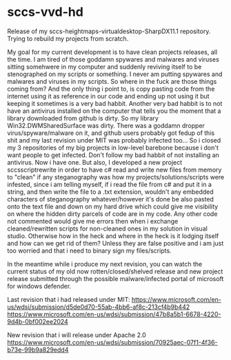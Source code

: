# sccs-vvd-hd
Release of my sccs-heightmaps-virtualdesktop-SharpDX11.1 repository. Trying to rebuild my projects from scratch. 

My goal for my current development is to have clean projects releases, all the time. I am tired of those goddamn spywares and malwares and viruses sitting somehwere in my computer and suddenly reviving itself to be stenographed on my scripts or something. I never am putting spywares and malwares and viruses in my scripts. So where in the fuck are those things coming from? And the only thing i point to, is copy pasting code from the internet using it as reference in our code and ending up not using it but keeping it sometimes is a very bad habbit. Another very bad habbit is to not have an antivirus installed on the computer that tells you the moment that a library downloaded from github is dirty. So my library Win32.DWMSharedSurface was dirty. There was a goddamn dropper virus/spyware/malware on it, and github users probably got fedup of this shit and my last revision under MIT was probably infected too... So i closed my 3 repositories of my big projects in low-level barebone because i don't want people to get infected. Don't follow my bad habbit of not installing an antivirus. Now i have one. But also, I developed a new project sccsscriptrewrite in order to have c# read and write new files from memory to "clean" if any steganography was how my projects/solutions/scripts were infested, since i am telling myself, if i read the file from c# and put it in a string, and then write the file to a .txt extension, wouldn't any embedded characters of steganography whatever/however it's done be also pasted onto the text file and down on my hard drive which could give me visibility on where the hidden dirty parcels of code are in my code. Any other code not commented would give me errors then when i exchange cleaned/rewritten scripts for non-cleaned ones in my solution in visual studio. Otherwise how in the heck and where in the heck is it lodging itself and how can we get rid of them? Unless they are false positive and i am just too worried and that i need to binary sign my files/scripts.

In the meantime while i produce my next revision, you can watch the current status of my old now rotten/closed/shelved release and new project release submitted through the possible malware/infected portal of microsoft for windows defender. 

Last revision that i had released under MIT:
https://www.microsoft.com/en-us/wdsi/submission/d5de0d70-55ab-4bb6-af8c-213cf4b9b442
https://www.microsoft.com/en-us/wdsi/submission/47b8a5b1-6678-4220-9d4b-0bf002ee2024

New revision that i will release under Apache 2.0
https://www.microsoft.com/en-us/wdsi/submission/70925aec-07f1-4f36-b73e-99b9a829edd4

